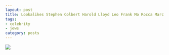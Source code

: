 ```yaml
---
layout: post
title: Lookalikes Stephen Colbert Harold Lloyd Leo Frank Mo Rocca Marc Caputo Louis Theroux
tags:
- celebrity
- jews
category: posts
---
```


![](https://i.imgur.com/31U7TCM.jpg)
